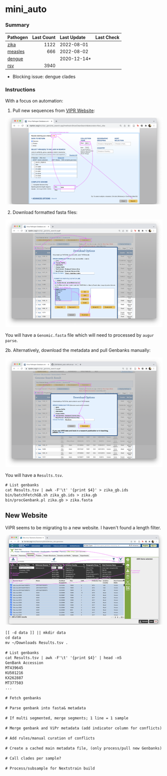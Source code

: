 # mini_auto

### Summary

| Pathogen | Last Count | Last Update | Last Check |
|:--|--:|:--|:--|
| [zika](https://nextstrain.org/zika) | 1122 | 2022-08-01 |  |
| [measles](https://nextstrain.org/measles) | 666 | 2022-08-02 | |
| [dengue](https://nextstrain.org/dengue/denv1) | | 2020-12-14* | |
| [rsv]() | 3940 | |

* Blocking issue: dengue clades

### Instructions

With a focus on automation:

1. Pull new sequences from [VIPR Website](https://www.viprbrc.org/brc/vipr_genome_search.spg?method=ShowCleanSearch&decorator=flavi_zika):

  ![](imgs/zika_ViPR.png)

2. Download formatted fasta files:

  ![](imgs/zika_ViPR_download.png)

  You will have a `Genomic.fasta` file which will need to processed by `augur parse`.

2b. Alternatively, download the metadata and pull Genbanks manually:

  ![](imgs/zika_ViPR_results.png)

  You will have a `Results.tsv`.
  
  ```
  # List genbanks
  cat Results.tsv | awk -F'\t' '{print $4}' > zika_gb.ids
  bin/batchFetchGB.sh zika_gb.ids > zika.gb
  bin/procGenbank.pl zika.gb > zika.fasta
  ```

<!--
3. `Display Settings`, select any additional fields that may be useful
4. [x] Select all XX genomes
5. `Download`, [x] Tab Delimited - Displayed Columns Only
6. You will have a "Results.tsv"
-->

## New Website

ViPR seems to be migrating to a new website. I haven't found a length filter.

![](imgs/new_zikadb.png)

```
[[ -d data ]] || mkdir data
cd data
mv ~/Downloads Results.tsv .

# List genbanks
cat Results.tsv | awk -F'\t' '{print $4}' | head -n5
GenBank Accession
MT439645
KU501216
KX262887
MT377503
...

# Fetch genbanks

# Parse genbank into fasta& metadata

# If multi segmented, merge segments; 1 line = 1 sample

# Merge genbank and ViPr metadata (add indicator column for conflicts)

# Add rules/manual curation of conflicts

# Create a cached main metadata file, (only process/pull new Genbanks)

# Call clades per sample?

# Process/subsample for Nextstrain build
```
